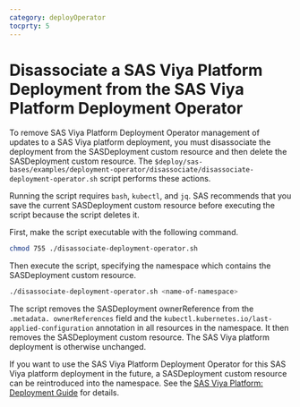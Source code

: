 ```yaml
---
category: deployOperator
tocprty: 5
---
```


# Disassociate a SAS Viya Platform Deployment from the SAS Viya Platform Deployment Operator

To remove SAS Viya Platform Deployment Operator management of updates to a SAS
Viya platform deployment, you must disassociate the deployment from the
SASDeployment custom resource and then delete the SASDeployment custom resource.
The
`$deploy/sas-bases/examples/deployment-operator/disassociate/disassociate-deployment-operator.sh`
script performs these actions.

Running the script requires `bash`, `kubectl`, and `jq`. SAS recommends that you
save the current SASDeployment custom resource before executing the script
because the script deletes it.

First, make the script executable with the following command.

```bash
chmod 755 ./disassociate-deployment-operator.sh
```

Then execute the script, specifying the namespace which contains the
SASDeployment custom resource.

```bash
./disassociate-deployment-operator.sh <name-of-namespace>
```

The script removes the SASDeployment ownerReference from the `.metadata.
ownerReferences` field and the
`kubectl.kubernetes.io/last-applied-configuration` annotation in all resources
in the namespace. It then removes the SASDeployment custom resource. The SAS
Viya platform deployment is otherwise unchanged.

If you want to use the SAS Viya Platform Deployment Operator for this SAS Viya
platform deployment in the future, a SASDeployment custom resource can be
reintroduced into the namespace. See the [SAS Viya Platform: Deployment
Guide](http://documentation.sas.com/?cdcId=itopscdc&cdcVersion=default&docsetId=dplyml0phy0dkr&docsetTarget=titlepage.htm)
for details.

